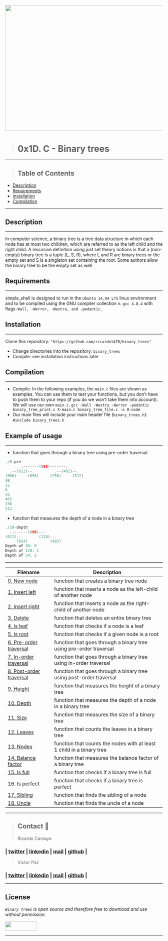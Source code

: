 <a href="Binary Trees image"><img src="https://miro.medium.com/max/16000/1*CMGFtehu01ZEBgzHG71sMg.png" align="middle" width="800" height="400"></a>
---

> # 0x1D. C - Binary trees
---

> ## Table of Contents

* [Description](#description)
* [Requirements](#requirements)
* [Installation](#installation)
* [Compilation](#Compilation)
---


## Description
---
In computer science, a binary tree is a tree data structure in which each node has at most two children, which are referred to as the left child and the right child. A recursive definition using just set theory notions is that a (non-empty) binary tree is a tuple (L, S, R), where L and R are binary trees or the empty set and S is a singleton set containing the root. Some authors allow the binary tree to be the empty set as well

## Requirements
---
simple_shell is designed to run in the `Ubuntu 14.04 LTS` linux environment and to be compiled using the GNU compiler collection v. `gcc 4.8.4` with flags`-Wall, -Werror, -Wextra, and -pedantic.`

## Installation
---
Clone this repository: `"https://github.com/ricardo1470/binary_trees"`
   * Change directories into the repository: `binary_trees`
   * Compile: see installation instructions later

## Compilation
---
* Compile: In the following examples, the `main.c` files are shown as examples. You can use them to test your functions, but you don’t have to push them to your repo (if you do we won’t take them into account). We will use our own `main.c`.
`gcc -Wall -Wextra -Werror -pedantic binary_tree_print.c X-main.c binary_tree_file.c -o 0-node`
* Our main files will include your main header file (`binary_trees.h`): `#include binary_trees.h`

## Example of usage
---
* function that goes through a binary tree using pre-order traversal
```c
./6-pre
       .-------(098)-------.
  .--(012)--.         .--(402)--.
(006)     (056)     (256)     (512)
98
12
6
56
402
256
512
```

*  function that measures the depth of a node in a binary tree
```c
./10-depth
  .-------(098)--.
(012)--.       (128)--.
     (054)          (402)
Depth of 98: 0
Depth of 128: 1
Depth of 54: 2
```

---
| **Filename** | **Description** |
|---|---|
| [0. New node](./0-binary_tree_node.c) | function that creates a binary tree node  |
| [1. Insert left](./1-binary_tree_insert_left.c) | function that inserts a node as the left-child of another node  |
| [2. Insert right](./2-binary_tree_insert_right.c) | function that inserts a node as the right-child of another node  |
| [3. Delete](./3-binary_tree_delete.c) | function that deletes an entire binary tree  |
| [4. Is leaf](./4-binary_tree_is_leaf.c) | function that checks if a node is a leaf  |
| [5. Is root](./5-binary_tree_is_root.c) | function that checks if a given node is a root  |
| [6. Pre-order traversal](./6-binary_tree_preorder.c) | function that goes through a binary tree using pre-order traversal  |
| [7. In-order traversal](./7-binary_tree_inorder.c) | function that goes through a binary tree using in-order traversal  |
| [8. Post-order traversal](./8-binary_tree_postorder.c) | function that goes through a binary tree using post-order traversal  |
| [9. Height](./9-binary_tree_height.c) | function that measures the height of a binary tree  |
| [10. Depth](./10-binary_tree_depth.c) | function that measures the depth of a node in a binary tree  |
| [11. Size](./11-binary_tree_size.c) | function that measures the size of a binary tree  |
| [12. Leaves](./12-binary_tree_leaves.c) | function that counts the leaves in a binary tree  |
| [13. Nodes](./13-binary_tree_nodes.c) | function that counts the nodes with at least 1 child in a binary tree  |
| [14. Balance factor](./14-binary_tree_balance.c) | function that measures the balance factor of a binary tree  |
| [15. Is full](./15-binary_tree_is_full.c) | function that checks if a binary tree is full  |
| [16. Is perfect](./16-binary_tree_is_perfect.c) | function that checks if a binary tree is perfect  |
| [17. Sibling](./17-binary_tree_sibling.c) | function that finds the sibling of a node  |
| [18. Uncle](./18-binary_tree_uncle.c) | function that finds the uncle of a node  |

---
> ## Contact 💬
> Ricardo Camayo
### | [twitter](https://twitter.com/RICARDO1470) | [linkedin](https://www.linkedin.com/in/ricardo-alfonso-camayo/) | [mail](1466@holbertonschool.com) | [github](https://github.com/ricardo1470/README/blob/master/README.md) |

> Victor Paz
### | [twitter](https://twitter.com/VictorP1312) | [linkedin](https://www.linkedin.com/in/victor-paz-11b56b84/) | [mail](1555@holbertonschool.com) | [github](https://github.com/VMP1312) |
---
## License
*`Binary trees` is open source and therefore free to download and use without permission.*

<a href="url"><img src="https://www.holbertonschool.com/holberton-logo.png" align="middle" width="100" height="30"></a>

---
